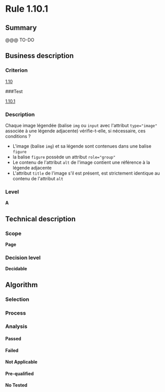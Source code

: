 # Rule 1.10.1

## Summary

@@@ TO-DO

## Business description

### Criterion

[1.10](http://references.modernisation.gouv.fr/sites/default/files/RGAA3_RC2-1/referentiel_technique.htm#crit-1-10)

###Test

[1.10.1](http://references.modernisation.gouv.fr/sites/default/files/RGAA3_RC2-1/referentiel_technique.htm#test-1-10-1)

### Description

Chaque image l&eacute;gend&eacute;e (balise `img` ou `input` avec l'attribut `type="image"` associ&eacute;e &agrave; une l&eacute;gende adjacente) v&eacute;rifie-t-elle, si n&eacute;cessaire, ces conditions ? 
 
 * L'image (balise `img`) et sa l&eacute;gende sont contenues dans une balise `figure` 
 * la balise `figure` poss&egrave;de un attribut `role="group"` 
 * Le contenu de l'attribut `alt` de l'image contient une r&eacute;f&eacute;rence &agrave; la l&eacute;gende adjacente 
 * L'attribut `title` de l'image s'il est pr&eacute;sent, est strictement identique au contenu de l'attribut `alt` 


### Level

**A**

## Technical description

### Scope

**Page**

### Decision level

**Decidable**

## Algorithm

### Selection

### Process

### Analysis

#### Passed

#### Failed

#### Not Applicable

#### Pre-qualified

#### No Tested 






